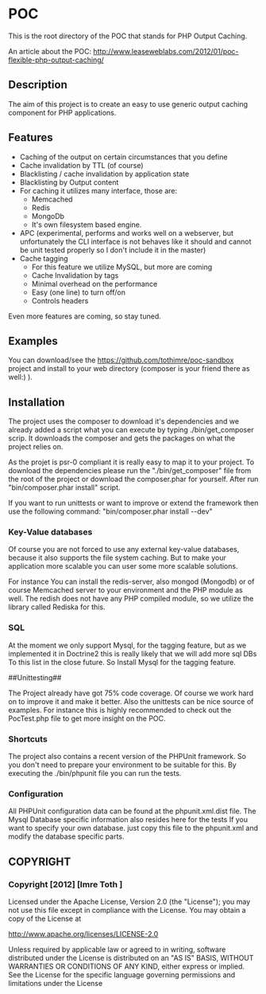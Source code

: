 # POC

This is the root directory of the
POC that stands for PHP Output Caching.

An article about the 
    POC: http://www.leaseweblabs.com/2012/01/poc-flexible-php-output-caching/

## Description

The aim of this project is to create an easy to use generic output caching 
component for  PHP applications.

## Features

 * Caching of the output on certain circumstances that you define
 * Cache invalidation by TTL (of course)
 * Blacklisting / cache invalidation by application state
 * Blacklisting by Output content
 * For caching it utilizes many interface, those are:
   * Memcached
   * Redis
   * MongoDb
   * It's own filesystem based engine.
 * APC (experimental, performs and works well on a webserver, but unfortunately 
   the CLI interface is not behaves like it should and cannot be unit tested 
   properly so I don't include it in the master)
 * Cache tagging
    * For this feature we utilize MySQL, but more are coming
    * Cache Invalidation by tags
    * Minimal overhead on the performance
    * Easy (one line) to turn off/on
    * Controls headers

Even more features are coming, so stay tuned.

## Examples ##
You can download/see the https://github.com/tothimre/poc-sandbox project and
install to your web directory (composer is your friend there as well:) ).

## Installation ##

The project uses the composer to download it's dependencies and we already added 
a script what you can execute by typing ./bin/get_composer scrip. It downloads 
the composer and gets the packages on what the project relies on.

As the projet is psr-0 compliant it is really easy to map it to your project. 
To download the dependencies please run the "./bin/get_composer" file from the 
root of the project or download the composer.phar for yourself.
After run "bin/composer.phar install" script.

If you want to run unittests or want to improve or extend the framework then
use the following command:
"bin/composer.phar install --dev"

### Key-Value databases

Of course you are not forced to use any external key-value databases,
because it also supports the file system caching. But to make your application 
more scalable you can user some more scalable solutions.

For instance You can install the redis-server, also  mongod (Mongodb) or 
of course Memcached server to your environment and the PHP module as well.
The redish does not have any PHP compiled module, so we utilize the library 
called Rediska for this.

### SQL ###

At the moment we only support Mysql, for the tagging feature, but as we 
implemented it in Doctrine2 this is really likely that we will add more sql DBs
To this list in the close future.
So Install Mysql for the tagging feature.

##Unittesting##

The Project already have got 75% code coverage. Of course we work hard on to 
improve it and make it better. Also the unittests can be nice source of examples.
For instance this is highly recommended to check out the PocTest.php file to get
more insight on the POC.

### Shortcuts ###

The project also contains a recent version of the PHPUnit framework. So you 
don't need to prepare your environment to be suitable for this. By executing the
./bin/phpunit file you can run the tests.

### Configuration ###

All PHPUnit configuration data can be found at the phpunit.xml.dist file. 
The Mysql Database specific information also resides here for the tests If you 
want to specify your own database. just copy this file to the phpunit.xml 
and modify the database specific parts.


## COPYRIGHT ##

### Copyright [2012] [Imre Toth <tothimre at gmail>] ###

Licensed under the Apache License, Version 2.0 (the "License");
you may not use this file except in compliance with the License.
You may obtain a copy of the License at

 http://www.apache.org/licenses/LICENSE-2.0

Unless required by applicable law or agreed to in writing, software
distributed under the License is distributed on an "AS IS" BASIS,
WITHOUT WARRANTIES OR CONDITIONS OF ANY KIND, either express or implied.
See the License for the specific language governing permissions and
limitations under the License
